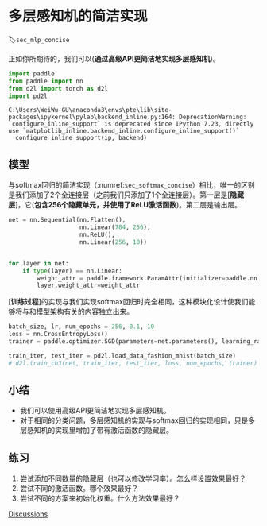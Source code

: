 # 多层感知机的简洁实现
:label:`sec_mlp_concise`

正如你所期待的，我们可以(**通过高级API更简洁地实现多层感知机**)。



```python
import paddle
from paddle import nn
from d2l import torch as d2l
import pd2l
```

    C:\Users\WeiWu-GU\anaconda3\envs\pte\lib\site-packages\ipykernel\pylab\backend_inline.py:164: DeprecationWarning: `configure_inline_support` is deprecated since IPython 7.23, directly use `matplotlib_inline.backend_inline.configure_inline_support()`
      configure_inline_support(ip, backend)


## 模型

与softmax回归的简洁实现（:numref:`sec_softmax_concise`）相比，唯一的区别是我们添加了2个全连接层（之前我们只添加了1个全连接层）。第一层是[**隐藏层**]，它(**包含256个隐藏单元，并使用了ReLU激活函数**)。第二层是输出层。



```python
net = nn.Sequential(nn.Flatten(),
                    nn.Linear(784, 256),
                    nn.ReLU(),
                    nn.Linear(256, 10))


for layer in net:
    if type(layer) == nn.Linear:
        weight_attr = paddle.framework.ParamAttr(initializer=paddle.nn.initializer.Normal(mean=0.0, std=0.01))
        layer.weight_attr=weight_attr
```

[**训练过程**]的实现与我们实现softmax回归时完全相同，这种模块化设计使我们能够将与和模型架构有关的内容独立出来。



```python
batch_size, lr, num_epochs = 256, 0.1, 10
loss = nn.CrossEntropyLoss()
trainer = paddle.optimizer.SGD(parameters=net.parameters(), learning_rate=lr)
```


```python
train_iter, test_iter = pd2l.load_data_fashion_mnist(batch_size)
# d2l.train_ch3(net, train_iter, test_iter, loss, num_epochs, trainer)
```

## 小结

* 我们可以使用高级API更简洁地实现多层感知机。
* 对于相同的分类问题，多层感知机的实现与softmax回归的实现相同，只是多层感知机的实现里增加了带有激活函数的隐藏层。

## 练习

1. 尝试添加不同数量的隐藏层（也可以修改学习率）。怎么样设置效果最好？
1. 尝试不同的激活函数。哪个效果最好？
1. 尝试不同的方案来初始化权重。什么方法效果最好？


[Discussions](https://discuss.d2l.ai/t/1802)
